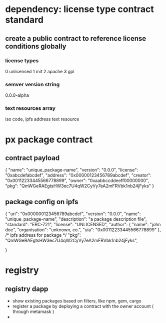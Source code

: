 # dependency: license type contract standard

## create a public contract to reference license conditions globally

### license types 
0 unlicensed
1 mit
2 apache
3 gpl

### semver version string
0.0.0-alpha

### text resources array
iso code,	ipfs address text resource


# px package contract

## contract payload

{
	"name":    "unique_package-name",
	"version": "0.0.0",
	"license": "0xabcdefabcdef",
	"address": "0x00000123456789abcdef",
	"creator": "0x00112233445566778899",
	"owner":   "0xaabbccddeeff00000000",
	"pkg":     "QmWGeRAEgtsHW3ec7U4qW2CyVy7eA2mFRVbk1nb24jFyks"
}

## package config on ipfs

{
	"uri": "0x000000123456789abcdef",
	"version": "0.0.0",
	"name": "unique_package-name",
	"description": "a package description file",
	"standard": "ERC-721",
	"license": "UNLICENSED",
	"author": {
		"name": "john doe",
		"organisation": "unknown, co.",
		"uia": "0x00112233445566778899"
	},
	/*
		ipfs address for package
	 */
	"pkg": "QmWGeRAEgtsHW3ec7U4qW2CyVy7eA2mFRVbk1nb24jFyks",

}

# registry

## registry dapp

- show existing packages based on filters, like npm, gem, cargo
- register a package by deploying a contract with the owner account ( through metamask )
- 